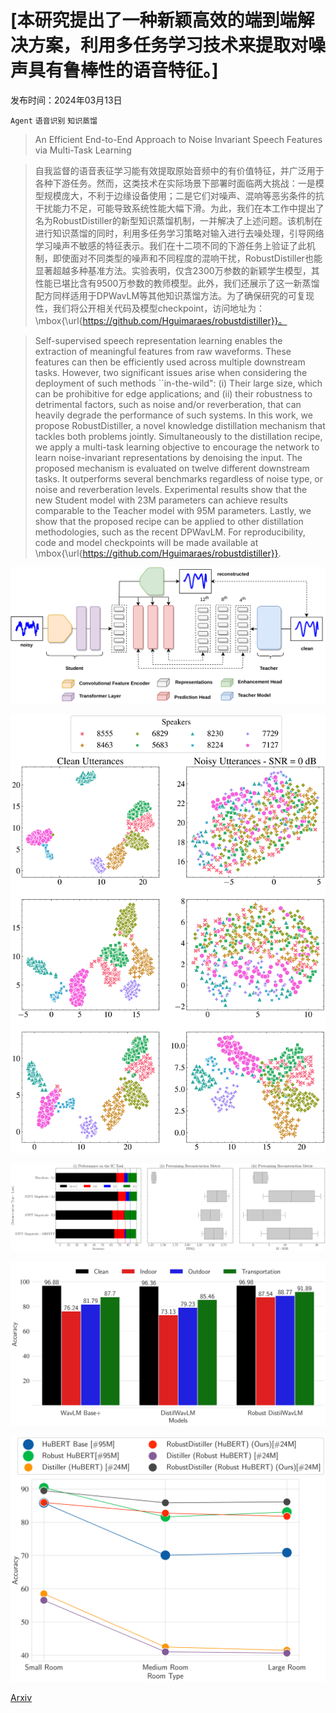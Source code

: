 # [本研究提出了一种新颖高效的端到端解决方案，利用多任务学习技术来提取对噪声具有鲁棒性的语音特征。]

发布时间：2024年03月13日

`Agent` `语音识别` `知识蒸馏`

> An Efficient End-to-End Approach to Noise Invariant Speech Features via Multi-Task Learning

> 自我监督的语音表征学习能有效提取原始音频中的有价值特征，并广泛用于各种下游任务。然而，这类技术在实际场景下部署时面临两大挑战：一是模型规模庞大，不利于边缘设备使用；二是它们对噪声、混响等恶劣条件的抗干扰能力不足，可能导致系统性能大幅下滑。为此，我们在本工作中提出了名为RobustDistiller的新型知识蒸馏机制，一并解决了上述问题。该机制在进行知识蒸馏的同时，利用多任务学习策略对输入进行去噪处理，引导网络学习噪声不敏感的特征表示。我们在十二项不同的下游任务上验证了此机制，即使面对不同类型的噪声和不同程度的混响干扰，RobustDistiller也能显著超越多种基准方法。实验表明，仅含2300万参数的新颖学生模型，其性能已堪比含有9500万参数的教师模型。此外，我们还展示了这一新蒸馏配方同样适用于DPWavLM等其他知识蒸馏方法。为了确保研究的可复现性，我们将公开相关代码及模型checkpoint，访问地址为：\mbox{\url{https://github.com/Hguimaraes/robustdistiller}}。

> Self-supervised speech representation learning enables the extraction of meaningful features from raw waveforms. These features can then be efficiently used across multiple downstream tasks. However, two significant issues arise when considering the deployment of such methods ``in-the-wild": (i) Their large size, which can be prohibitive for edge applications; and (ii) their robustness to detrimental factors, such as noise and/or reverberation, that can heavily degrade the performance of such systems. In this work, we propose RobustDistiller, a novel knowledge distillation mechanism that tackles both problems jointly. Simultaneously to the distillation recipe, we apply a multi-task learning objective to encourage the network to learn noise-invariant representations by denoising the input. The proposed mechanism is evaluated on twelve different downstream tasks. It outperforms several benchmarks regardless of noise type, or noise and reverberation levels. Experimental results show that the new Student model with 23M parameters can achieve results comparable to the Teacher model with 95M parameters. Lastly, we show that the proposed recipe can be applied to other distillation methodologies, such as the recent DPWavLM. For reproducibility, code and model checkpoints will be made available at \mbox{\url{https://github.com/Hguimaraes/robustdistiller}}.

![本研究提出了一种新颖高效的端到端解决方案，利用多任务学习技术来提取对噪声具有鲁棒性的语音特征。](../../../paper_images/2403.08654/x1.png)

![本研究提出了一种新颖高效的端到端解决方案，利用多任务学习技术来提取对噪声具有鲁棒性的语音特征。](../../../paper_images/2403.08654/x2.png)

![本研究提出了一种新颖高效的端到端解决方案，利用多任务学习技术来提取对噪声具有鲁棒性的语音特征。](../../../paper_images/2403.08654/x3.png)

![本研究提出了一种新颖高效的端到端解决方案，利用多任务学习技术来提取对噪声具有鲁棒性的语音特征。](../../../paper_images/2403.08654/x4.png)

![本研究提出了一种新颖高效的端到端解决方案，利用多任务学习技术来提取对噪声具有鲁棒性的语音特征。](../../../paper_images/2403.08654/x5.png)

[Arxiv](https://arxiv.org/abs/2403.08654)